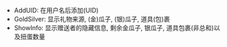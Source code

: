 * AddUID: 在用户名后添加(UID)
* GoldSilver: 显示礼物来源, (金)瓜子, (银)瓜子, 道具(包)裹
* ShowInfo: 显示赠送者的隐藏信息, 剩余金瓜子, 银瓜子, 道具包裹(非总和)以及扭蛋数量
